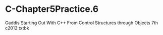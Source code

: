 # C-Chapter5Practice.6
Gaddis Starting Out With C++ From Control Structures through Objects 7th c2012 txtbk
